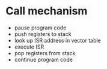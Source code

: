 # Call mechanism
  - pause program code
  - push registers to stack
  - look up ISR address in vector table
  - execute ISR
  - pop registers from stack
  - continue program code